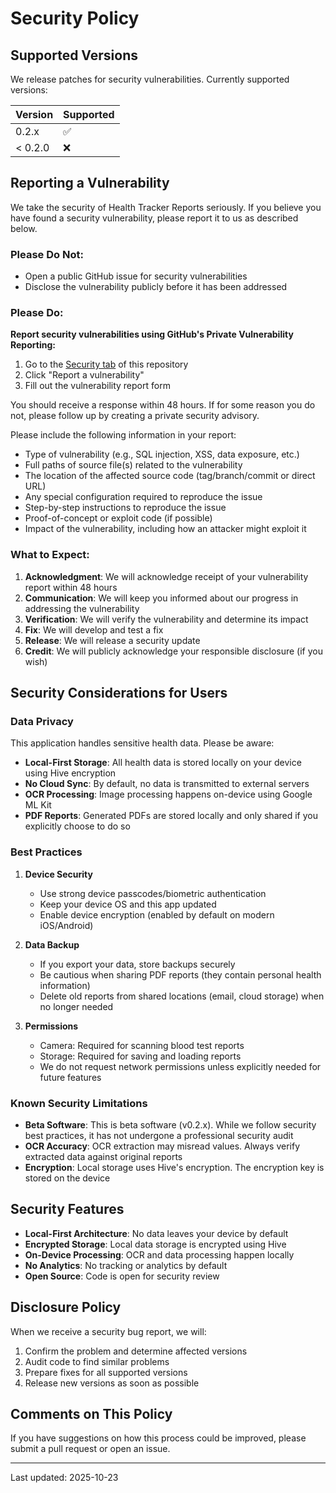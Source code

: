 # Security Policy

## Supported Versions

We release patches for security vulnerabilities. Currently supported versions:

| Version | Supported          |
| ------- | ------------------ |
| 0.2.x   | :white_check_mark: |
| < 0.2.0 | :x:                |

## Reporting a Vulnerability

We take the security of Health Tracker Reports seriously. If you believe you have found a security vulnerability, please report it to us as described below.

### Please Do Not:

- Open a public GitHub issue for security vulnerabilities
- Disclose the vulnerability publicly before it has been addressed

### Please Do:

**Report security vulnerabilities using GitHub's Private Vulnerability Reporting:**

1. Go to the [Security tab](https://github.com/[your-username]/health_tracker_reports/security) of this repository
2. Click "Report a vulnerability"
3. Fill out the vulnerability report form

You should receive a response within 48 hours. If for some reason you do not, please follow up by creating a private security advisory.

Please include the following information in your report:

- Type of vulnerability (e.g., SQL injection, XSS, data exposure, etc.)
- Full paths of source file(s) related to the vulnerability
- The location of the affected source code (tag/branch/commit or direct URL)
- Any special configuration required to reproduce the issue
- Step-by-step instructions to reproduce the issue
- Proof-of-concept or exploit code (if possible)
- Impact of the vulnerability, including how an attacker might exploit it

### What to Expect:

1. **Acknowledgment**: We will acknowledge receipt of your vulnerability report within 48 hours
2. **Communication**: We will keep you informed about our progress in addressing the vulnerability
3. **Verification**: We will verify the vulnerability and determine its impact
4. **Fix**: We will develop and test a fix
5. **Release**: We will release a security update
6. **Credit**: We will publicly acknowledge your responsible disclosure (if you wish)

## Security Considerations for Users

### Data Privacy

This application handles sensitive health data. Please be aware:

- **Local-First Storage**: All health data is stored locally on your device using Hive encryption
- **No Cloud Sync**: By default, no data is transmitted to external servers
- **OCR Processing**: Image processing happens on-device using Google ML Kit
- **PDF Reports**: Generated PDFs are stored locally and only shared if you explicitly choose to do so

### Best Practices

1. **Device Security**
   - Use strong device passcodes/biometric authentication
   - Keep your device OS and this app updated
   - Enable device encryption (enabled by default on modern iOS/Android)

2. **Data Backup**
   - If you export your data, store backups securely
   - Be cautious when sharing PDF reports (they contain personal health information)
   - Delete old reports from shared locations (email, cloud storage) when no longer needed

3. **Permissions**
   - Camera: Required for scanning blood test reports
   - Storage: Required for saving and loading reports
   - We do not request network permissions unless explicitly needed for future features

### Known Security Limitations

- **Beta Software**: This is beta software (v0.2.x). While we follow security best practices, it has not undergone a professional security audit
- **OCR Accuracy**: OCR extraction may misread values. Always verify extracted data against original reports
- **Encryption**: Local storage uses Hive's encryption. The encryption key is stored on the device

## Security Features

- **Local-First Architecture**: No data leaves your device by default
- **Encrypted Storage**: Local data storage is encrypted using Hive
- **On-Device Processing**: OCR and data processing happen locally
- **No Analytics**: No tracking or analytics by default
- **Open Source**: Code is open for security review

## Disclosure Policy

When we receive a security bug report, we will:

1. Confirm the problem and determine affected versions
2. Audit code to find similar problems
3. Prepare fixes for all supported versions
4. Release new versions as soon as possible

## Comments on This Policy

If you have suggestions on how this process could be improved, please submit a pull request or open an issue.

---

Last updated: 2025-10-23
